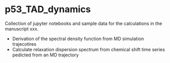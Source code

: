 # p53_TAD_dynamics
Collection of jupyter notebooks and sample data for the calculations in the manuscript xxx.

* Derivation of the spectral density function from MD simulation trajecotires
* Calculate relaxation dispersion spectrum from chemical shift time series pedicted from an MD trajectory
